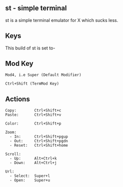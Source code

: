 st - simple terminal
---
 st is a simple terminal emulator for X which sucks less.

Keys
---
 This build of st is set to-


Mod Key
---

    Mod4, i.e Super (Default Modifier)
    
    Ctrl+Shift (TermMod Key)
   
Actions
---

    Copy:        Ctrl+Shift+c
    Paste:       Ctrl+Shift+v
    
    Color:       Ctrl+Shift+p
    
    Zoom:
      - In:      Ctrl+Shift+pgup
      - Out:     Ctrl+Shift+pgdn
      - Reset:   Ctrl+Shift+home
      
    Scroll:
      - Up:      Alt+Ctrl+k
      - Down:    Alt+Ctrl+j
    
    Url:
      - Select:  Super+l
      - Open:    Super+u
